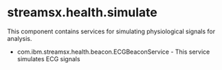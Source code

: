 # streamsx.health.simulate

This component contains services for simulating physiological signals for analysis.

* com.ibm.streamsx.health.beacon.ECGBeaconService - This service simulates ECG signals
